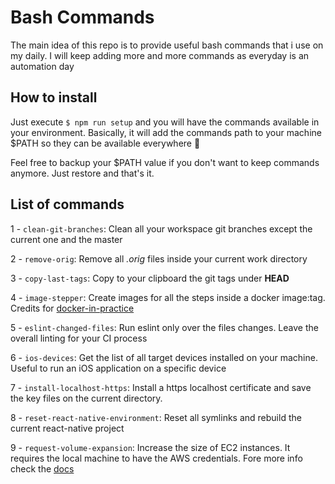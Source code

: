 # Bash Commands

The main idea of this repo is to provide useful bash commands that i use on my daily. I will keep adding
more and more commands as everyday is an automation day

## How to install

Just execute `$ npm run setup` and you will have the commands available in your environment. Basically, it will add the commands path to your machine \$PATH so they can be available everywhere :tada:

Feel free to backup your \$PATH value if you don't want to keep commands anymore. Just restore and that's it.

## List of commands

1 - `clean-git-branches`: Clean all your workspace git branches except the current one and the master

2 - `remove-orig`: Remove all _.orig_ files inside your current work directory

3 - `copy-last-tags`: Copy to your clipboard the git tags under **HEAD**

4 - `image-stepper`: Create images for all the steps inside a docker image:tag. Credits for [docker-in-practice](https://github.com/docker-in-practice/image-stepper)

5 - `eslint-changed-files`: Run eslint only over the files changes. Leave the overall linting for your CI process

6 - `ios-devices`: Get the list of all target devices installed on your machine. Useful to run an iOS application on a specific device

7 - `install-localhost-https`: Install a https localhost certificate and save the key files on the current directory.

8 - `reset-react-native-environment`: Reset all symlinks and rebuild the current react-native project

9 - `request-volume-expansion`: Increase the size of EC2 instances. It requires the local machine to have the AWS credentials. Fore more info check the [docs](https://docs.aws.amazon.com/cli/latest/userguide/cli-chap-configure.html)
